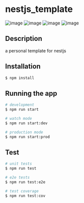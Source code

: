 # nestjs_template

![image](https://img.shields.io/github/issues/Wildlifes/nestjs_template)
![image](https://img.shields.io/github/forks/Wildlifes/nestjs_template)
![image](https://img.shields.io/github/stars/Wildlifes/nestjs_template)
![image](https://img.shields.io/github/license/Wildlifes/nestjs_template)

## Description

a personal template for nestjs

## Installation

```bash
$ npm install
```

## Running the app

```bash
# development
$ npm run start 

# watch mode
$ npm run start:dev

# production mode
$ npm run start:prod
```

## Test

```bash
# unit tests
$ npm run test

# e2e tests
$ npm run test:e2e

# test coverage
$ npm run test:cov
```
